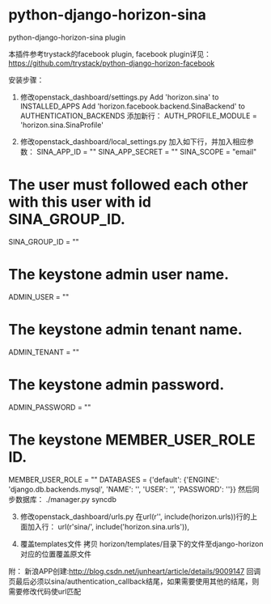 python-django-horizon-sina
==========================

python-django-horizon-sina plugin

本插件参考trystack的facebook plugin, facebook plugin详见：
https://github.com/trystack/python-django-horizon-facebook

安装步骤：

1. 修改openstack_dashboard/settings.py
Add 'horizon.sina' to INSTALLED_APPS
Add 'horizon.facebook.backend.SinaBackend' to AUTHENTICATION_BACKENDS
添加新行：
AUTH_PROFILE_MODULE = 'horizon.sina.SinaProfile'

2. 修改openstack_dashboard/local_settings.py
加入如下行，并加入相应参数：
SINA_APP_ID = ""
SINA_APP_SECRET = ""
SINA_SCOPE = "email"
# The user must followed each other with this user with id SINA_GROUP_ID.
SINA_GROUP_ID = ""
# The keystone admin user name.
ADMIN_USER = ""
# The keystone admin tenant name.
ADMIN_TENANT = ""
# The keystone admin password.
ADMIN_PASSWORD = ""
# The keystone MEMBER_USER_ROLE ID.
MEMBER_USER_ROLE = ""
DATABASES = {'default': {'ENGINE': 'django.db.backends.mysql',
                         'NAME': '',
                         'USER': '',
                         'PASSWORD': ''}}
然后同步数据库：
./manager.py syncdb

3. 修改openstack_dashboard/urls.py
在url(r'', include(horizon.urls))行的上面加入行：
    url(r'sina/', include('horizon.sina.urls')),

4. 覆盖templates文件
拷贝 horizon/templates/目录下的文件至django-horizon对应的位置覆盖原文件

附：
新浪APP创建:http://blog.csdn.net/junheart/article/details/9009147
回调页最后必须以sina/authentication_callback结尾，如果需要使用其他的结尾，则需要修改代码使url匹配

